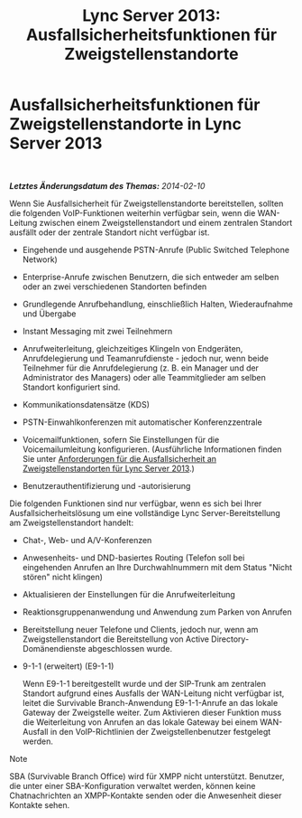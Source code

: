 ﻿---
title: 'Lync Server 2013: Ausfallsicherheitsfunktionen für Zweigstellenstandorte'
TOCTitle: Ausfallsicherheitsfunktionen für Zweigstellenstandorte
ms:assetid: 8e3feda5-9a38-4e3c-b808-af29f19c5eb9
ms:mtpsurl: https://technet.microsoft.com/de-de/library/Gg398715(v=OCS.15)
ms:contentKeyID: 49294710
ms.date: 05/19/2016
mtps_version: v=OCS.15
ms.translationtype: HT
---

# Ausfallsicherheitsfunktionen für Zweigstellenstandorte in Lync Server 2013

 

_**Letztes Änderungsdatum des Themas:** 2014-02-10_

Wenn Sie Ausfallsicherheit für Zweigstellenstandorte bereitstellen, sollten die folgenden VoIP-Funktionen weiterhin verfügbar sein, wenn die WAN-Leitung zwischen einem Zweigstellenstandort und einem zentralen Standort ausfällt oder der zentrale Standort nicht verfügbar ist.


  - Eingehende und ausgehende PSTN-Anrufe (Public Switched Telephone Network)

  - Enterprise-Anrufe zwischen Benutzern, die sich entweder am selben oder an zwei verschiedenen Standorten befinden

  - Grundlegende Anrufbehandlung, einschließlich Halten, Wiederaufnahme und Übergabe

  - Instant Messaging mit zwei Teilnehmern

  - Anrufweiterleitung, gleichzeitiges Klingeln von Endgeräten, Anrufdelegierung und Teamanrufdienste - jedoch nur, wenn beide Teilnehmer für die Anrufdelegierung (z. B. ein Manager und der Administrator des Managers) oder alle Teammitglieder am selben Standort konfiguriert sind.

  - Kommunikationsdatensätze (KDS)

  - PSTN-Einwahlkonferenzen mit automatischer Konferenzzentrale

  - Voicemailfunktionen, sofern Sie Einstellungen für die Voicemailumleitung konfigurieren. (Ausführliche Informationen finden Sie unter [Anforderungen für die Ausfallsicherheit an Zweigstellenstandorten für Lync Server 2013](lync-server-2013-branch-site-resiliency-requirements.md).)

  - Benutzerauthentifizierung und -autorisierung

Die folgenden Funktionen sind nur verfügbar, wenn es sich bei Ihrer Ausfallsicherheitslösung um eine vollständige Lync Server-Bereitstellung am Zweigstellenstandort handelt:

  - Chat-, Web- und A/V-Konferenzen

  - Anwesenheits- und DND-basiertes Routing (Telefon soll bei eingehenden Anrufen an Ihre Durchwahlnummern mit dem Status "Nicht stören" nicht klingen)

  - Aktualisieren der Einstellungen für die Anrufweiterleitung

  - Reaktionsgruppenanwendung und Anwendung zum Parken von Anrufen

  - Bereitstellung neuer Telefone und Clients, jedoch nur, wenn am Zweigstellenstandort die Bereitstellung von Active Directory-Domänendienste abgeschlossen wurde.

  - 9-1-1 (erweitert) (E9-1-1)
    
    Wenn E9-1-1 bereitgestellt wurde und der SIP-Trunk am zentralen Standort aufgrund eines Ausfalls der WAN-Leitung nicht verfügbar ist, leitet die Survivable Branch-Anwendung E9-1-1-Anrufe an das lokale Gateway der Zweigstelle weiter. Zum Aktivieren dieser Funktion muss die Weiterleitung von Anrufen an das lokale Gateway bei einem WAN-Ausfall in den VoIP-Richtlinien der Zweigstellenbenutzer festgelegt werden.


> [!NOTE]
> SBA (Survivable Branch Office) wird für XMPP nicht unterstützt. Benutzer, die unter einer SBA-Konfiguration verwaltet werden, können keine Chatnachrichten an XMPP-Kontakte senden oder die Anwesenheit dieser Kontakte sehen.


